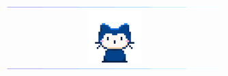 <img src="https://github.com/deadloveskih/deadloveskih/blob/main/img/line.gif?raw=true" />
<div align="center" ><img src="https://github.com/deadloveskih/deadloveskih/blob/main/img/mona-whisper.gif?raw=true" /> </div>
<img src="https://github.com/deadloveskih/deadloveskih/blob/main/img/line.gif?raw=true" />
